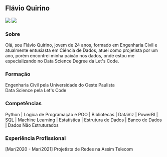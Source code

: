 ## Flávio Quirino

<a href="https://www.linkedin.com/in/flavioquirino/" target="_blank"><img src="https://img.shields.io/badge/-LinkedIn-%230077B5?style=for-the-badge&logo=linkedin&logoColor=white" target="_blank"></a>
<a href = "mailto:flavioviniquirino@hotmail.com"><img src="https://img.shields.io/badge/-Gmail-%23333?style=for-the-badge&logo=gmail&logoColor=white" target="_blank"></a>

### Sobre
Olá, sou Flávio Quirino, jovem de 24 anos, formado em Engenharia Civil e atualmente entusiasta em Ciência de Dados, atuei como projetista por um ano, porém encontrei minha paixão nos dados, onde estou me especializando no Data Science Degree da Let's Code.

### Formação
Engenharia Civil pela Universidade do Oeste Paulista  
Data Science pela Let's Code

### Competências
Python | Lógica de Programação e POO | Bibliotecas | DataViz | PowerBI | SQL | Machine Learning | Estatística | Estrutura de Dados | Banco de Dados | Dados Não Estruturados

### Experiência Profissional
[Mar/2020 - Mar/2021] Projetista de Redes na Assim Telecom

<!--
**f-quirino/f-quirino** is a ✨ _special_ ✨ repository because its `README.md` (this file) appears on your GitHub profile.

Here are some ideas to get you started:

- 🔭 I’m currently working on ...
- 🌱 I’m currently learning ...
- 👯 I’m looking to collaborate on ...
- 🤔 I’m looking for help with ...
- 💬 Ask me about ...
- 📫 How to reach me: ...
- 😄 Pronouns: ...
- ⚡ Fun fact: ...
-->
